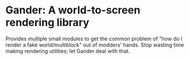 # Gander: A world-to-screen rendering library

Provides multiple small modules to get the common problem of "how do I render a fake world/multiblock" out of modders' hands. Stop wasting time making rendering utilities; let Gander deal with that.
